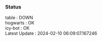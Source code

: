 ### Status


table : DOWN  
hogwarts : OK  
icy-bot : OK  
Latest Update : 2024-02-10 06:09:07.167246
